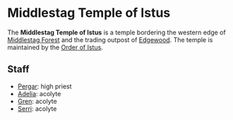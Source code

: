 # Middlestag Temple of Istus

The **Middlestag Temple of Istus** is a temple bordering the western edge of [Middlestag Forest](../../../../mote/esterfell/lenya/middlestag-forest) and the trading outpost of [Edgewood](../). The temple is maintained by the [Order of Istus](../../../../organizations/order-of-istus).

## Staff

- [Pergar](../../citizenry/pergar): high priest
- [Adelia](../../citizenry/adelia): acolyte
- [Gren](../../citizenry/gren): acolyte
- [Serri](../../citizenry/serri): acolyte
